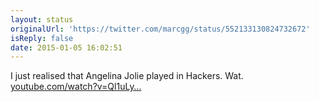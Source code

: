 ```yaml
---
layout: status
originalUrl: 'https://twitter.com/marcgg/status/552133130824732672'
isReply: false
date: 2015-01-05 16:02:51
---
```


I just realised that Angelina Jolie played in Hackers. Wat. [youtube.com/watch?v=Ql1uLy…](https://www.youtube.com/watch?v=Ql1uLyuWra8)
